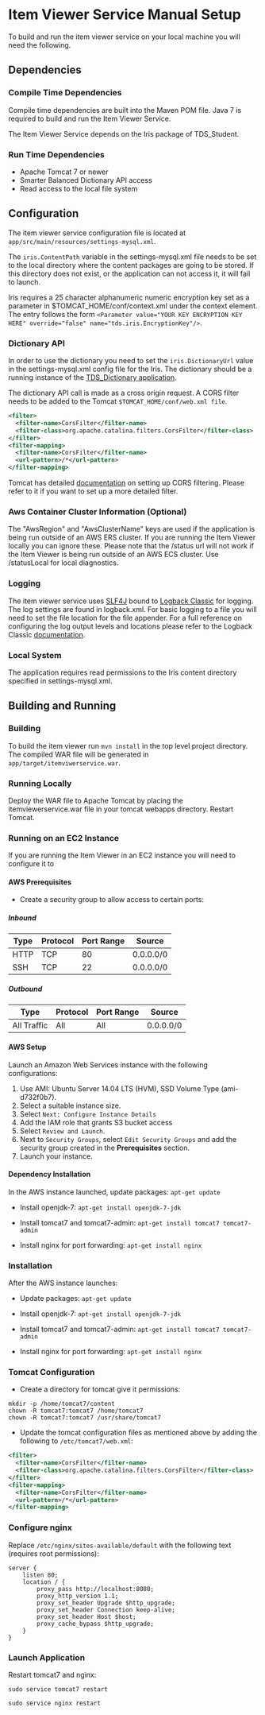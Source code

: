 # Item Viewer Service Manual Setup
To build and run the item viewer service on your local machine you will need the following.

## Dependencies
### Compile Time Dependencies
Compile time dependencies are built into the Maven POM file.
Java 7 is required to build and run the Item Viewer Service.

The Item Viewer Service depends on the Iris package of TDS_Student.

### Run Time Dependencies
- Apache Tomcat 7 or newer
- Smarter Balanced Dictionary API access
- Read access to the local file system


## Configuration
The item viewer service configuration file is located at `app/src/main/resources/settings-mysql.xml`.

The `iris.ContentPath` variable in the settings-mysql.xml file needs to be set to the local directory where the content packages are going to be stored. 
If this directory does not exist, or the application can not access it, it will fail to launch.


Iris requires a 25 character alphanumeric numeric encryption key set as a parameter in $TOMCAT_HOME/conf/context.xml under the context element.
The entry follows the form `<Parameter value="YOUR KEY ENCRYPTION KEY HERE" override="false" name="tds.iris.EncryptionKey"/>`.

### Dictionary API
In order to use the dictionary you need to set the `iris.DictionaryUrl` value in the settings-mysql.xml config file for the Iris.
The dictionary should be a running instance of the [TDS_Dictionary application](https://github.com/SmarterApp/TDS_Dictionary).

The dictionary API call is made as a cross origin request. A CORS filter needs to be added to the Tomcat `$TOMCAT_HOME/conf/web.xml file`.

```xml
<filter>
  <filter-name>CorsFilter</filter-name>
  <filter-class>org.apache.catalina.filters.CorsFilter</filter-class>
</filter>
<filter-mapping>
  <filter-name>CorsFilter</filter-name>
  <url-pattern>/*</url-pattern>
</filter-mapping>
```

Tomcat has detailed [documentation](http://tomcat.apache.org/tomcat-8.0-doc/config/filter.html#CORS_Filter) on setting up CORS filtering. Please refer to it if you want to  set up a more detailed filter.

### Aws Container Cluster Information (Optional)
The "AwsRegion" and "AwsClusterName" keys are used if the application is being run outside of an AWS ERS cluster. 
If you are running the Item Viewer locally you can ignore these.
Please note that the /status url will not work if the Item Viewer is being run outside of an AWS ECS cluster. 
Use /statusLocal for local diagnostics.

### Logging
The item viewer service uses [SLF4J](http://www.slf4j.org/) bound to [Logback Classic](http://logback.qos.ch/) for logging. The log settings are found in logback.xml. For basic logging to a file you will need to set the file location for the file appender. For a full reference on configuring the log output levels and locations please refer to the Logback Classic [documentation](http://logback.qos.ch/manual/configuration.html).

### Local System
The application requires read permissions to the Iris content directory specified in settings-mysql.xml.

## Building and Running
### Building
To build the item viewer run `mvn install` in the top level project directory. 
The compiled WAR file will be generated in `app/target/itemviwerservice.war`.

### Running Locally
Deploy the WAR file to Apache Tomcat by placing the itemviewerservice.war file in your tomcat webapps directory. Restart Tomcat.

### Running on an EC2 Instance
If you are running the Item Viewer in an EC2 instance you will need to configure it to 

#### AWS Prerequisites
- Create a security group to allow access to certain ports:

##### Inbound
| Type | Protocol | Port Range | Source |
| --- | --- | --- | --- |
|HTTP | TCP | 80 | 0.0.0.0/0 |
| SSH | TCP | 22 | 0.0.0.0/0 |

##### Outbound
| Type | Protocol | Port Range | Source |
| --- | --- | --- | --- |    
| All Traffic | All | All | 0.0.0.0/0 |

#### AWS Setup
Launch an Amazon Web Services instance with the following configurations:

1. Use AMI: Ubuntu Server 14.04 LTS (HVM), SSD Volume Type (ami-d732f0b7).
2. Select a suitable instance size.
3. Select `Next: Configure Instance Details`
4. Add the IAM role that grants S3 bucket access
5. Select ```Review and Launch```.
6. Next to ```Security Groups```, select ```Edit Security Groups``` and add the security group created in the __Prerequisites__ section.
7. Launch your instance.

#### Dependency Installation
In the AWS instance launched, update packages:
`apt-get update`

- Install openjdk-7:
`apt-get install openjdk-7-jdk`

- Install tomcat7 and tomcat7-admin:
`apt-get install tomcat7 tomcat7-admin`

- Install nginx for port forwarding:
`apt-get install nginx`

### Installation
After the AWS instance launches:
- Update packages: 
`apt-get update`

- Install openjdk-7:
`apt-get install openjdk-7-jdk`

- Install tomcat7 and tomcat7-admin:
`apt-get install tomcat7 tomcat7-admin`

- Install nginx for port forwarding:
`apt-get install nginx`

### Tomcat Configuration
- Create a directory for tomcat give it permissions:
```
mkdir -p /home/tomcat7/content
chown -R tomcat7:tomcat7 /home/tomcat7
chown -R tomcat7:tomcat7 /usr/share/tomcat7
```

- Update the tomcat configuration files as mentioned above by adding the following to ```/etc/tomcat7/web.xml```:
```xml
<filter>
  <filter-name>CorsFilter</filter-name>
  <filter-class>org.apache.catalina.filters.CorsFilter</filter-class>
</filter>
<filter-mapping>
  <filter-name>CorsFilter</filter-name>
  <url-pattern>/*</url-pattern>
</filter-mapping>
```

### Configure nginx
Replace ```/etc/nginx/sites-available/default``` with the following text (requires root permissions):
```
server {
    listen 80;
    location / {
        proxy_pass http://localhost:8080;
        proxy_http_version 1.1;
        proxy_set_header Upgrade $http_upgrade;
        proxy_set_header Connection keep-alive;
        proxy_set_header Host $host;
        proxy_cache_bypass $http_upgrade;
    }
}
```

### Launch Application
Restart tomcat7 and nginx:

`sudo service tomcat7 restart`

`sudo service nginx restart`